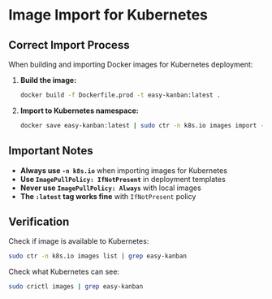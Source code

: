 # Image Import for Kubernetes

## Correct Import Process

When building and importing Docker images for Kubernetes deployment:

1. **Build the image:**
   ```bash
   docker build -f Dockerfile.prod -t easy-kanban:latest .
   ```

2. **Import to Kubernetes namespace:**
   ```bash
   docker save easy-kanban:latest | sudo ctr -n k8s.io images import -
   ```

## Important Notes

- **Always use `-n k8s.io`** when importing images for Kubernetes
- **Use `ImagePullPolicy: IfNotPresent`** in deployment templates
- **Never use `ImagePullPolicy: Always`** with local images
- **The `:latest` tag works fine** with `IfNotPresent` policy

## Verification

Check if image is available to Kubernetes:
```bash
sudo ctr -n k8s.io images list | grep easy-kanban
```

Check what Kubernetes can see:
```bash
sudo crictl images | grep easy-kanban
```
